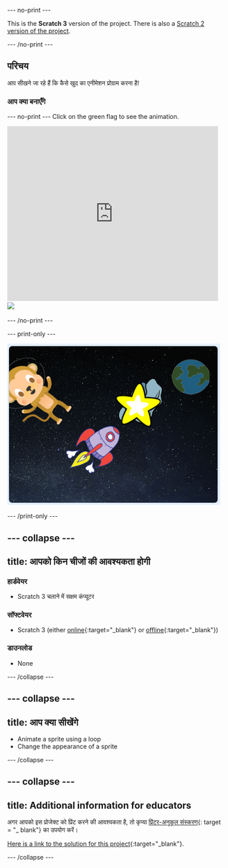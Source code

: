 \--- no-print \---

This is the **Scratch 3** version of the project. There is also a [Scratch 2 version of the project](https://projects.raspberrypi.org/en/projects/lost-in-space-scratch2).

\--- /no-print \---

## परिचय

आप सीखने जा रहे हैं कि कैसे खुद का एनीमेशन प्रोग्राम करना है!

### आप क्या बनाएँगे

\--- no-print \--- Click on the green flag to see the animation.

<div class="scratch-preview">
  <iframe allowtransparency="true" width="485" height="402" src="https://scratch.mit.edu/projects/embed/276873231/?autostart=false" frameborder="0" scrolling="no"></iframe>
  <img src="images/space-final.png">
</div>

\--- /no-print \---

\--- print-only \---

![Complete project](images/showcase_static.png)

\--- /print-only \---

## \--- collapse \---

## title: आपको किन चीजों की आवश्यकता होगी

### हार्डवेयर

+ Scratch 3 चलाने में सक्षम कंप्यूटर

### सॉफ्टवेयर

+ Scratch 3 (either [online](http://rpf.io/scratchon){:target="_blank"} or [offline](http://rpf.io/scratchoff){:target="_blank"})

### डाउनलोड

+ None

\--- /collapse \---

## \--- collapse \---

## title: आप क्या सीखेंगे

+ Animate a sprite using a loop
+ Change the appearance of a sprite

\--- /collapse \---

## \--- collapse \---

## title: Additional information for educators

अगर आपको इस प्रोजेक्ट को प्रिंट करने की आवश्यकता है, तो कृप्या [प्रिंटर-अनुकूल संस्करण](https://projects.raspberrypi.org/en/projects/lost-in-space/print){: target = "_ blank"} का उपयोग करें।

[Here is a link to the solution for this project](http://rpf.io/p/en/lost-in-space-get){:target="_blank"}.

\--- /collapse \---